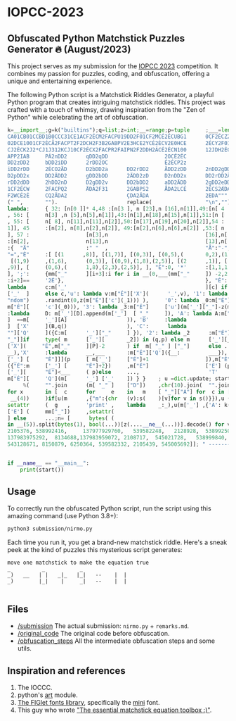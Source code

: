 # IOPCC-2023

## Obfuscated Python Matchstick Puzzles Generator :fire: (August/2023)
This project serves as my submission for the [IOPCC 2023](https://pyobfusc.com/) competition. 
It combines my passion for puzzles, coding, and obfuscation, offering a unique and entertaining experience.

The following Python script is a Matchstick Riddles Generator, a playful Python program that creates intriguing 
matchstick riddles. This project was crafted with a touch of whimsy, drawing inspiration from the "Zen of Python" while 
celebrating the art of obfuscation.

```python
k=__import__;g=k("builtins");q=list;z=int;__=range;p=tuple     ;___=len;mm={ "_" :"""2AT02;T;10
CA01CB01CCBD1B0CCC31CE1ACF2ÉCM2FACPU19DD2F01CF2MCÉ2ÉCUBG1      0CF2ÉCZ2FAEPÀ11DG2F01CF2ZCÉ2ÉCÀ1
02DCE1001CF2ÉCÃ2FACPT2F2DCH2F3B2GABPV2E3HCE2YCÉ2ÉCV2E0HCE      2ÉCY2F01CF2ÃCÉ2ÉCTBH2C31CI1ICI2D
CJ2ÈCK2J2*CJ1J312KCJ10CF2ÉCX2FACPR2FAIPN2F2DDH2ÂCÉ2ÉCN100      12JDH2ÉCÂ2F01CF2XCÉ2ÉCRBD102JCIA
APP2IAB     PÁ2nDD2      qDD2qDD                  2OCÉ2ÉC                               Á2eDD2r
DD2zDD2     bDD2iDD      2rDD2OC                  É2ÉCP2z                               DD2bDD2
iDD2rDD     2ÉCO2ÄD      D2bDD2a      DD2rDD2     ÄDD2zDD      2nDD2gDD2pDD2uDD2fDD     2gDD2vD
D2pDD2x     DD2ÄDD2      gDD2bDD      2ÄDD2zD     D2nDD2x      DD2rDD2ÄDD2gDD2uDD2r     DD2ÄDD2
rDD2dDD     2hDD2nD      D2gDD2v      DD2bDD2     aDD2ÄDD      2gDD2eDD2hDD2rDDBA10     2HDA100
1CF2ÉCW     2FACPQ2      ÄDA2F31      2GABPS2     ÅDA2LCÉ      2ÉCS2ÆDA2ÉCL2ÄDA2F2H     DA2F01C
F2WCÉ2É     CQ2ÄDA2                   ÇDA2ÄDA                  2EDA""".                 replace
(" ",       "").                      replace(                 "\n","")                  }; s= \
lambda:     { 32: [n[0 ]]* 4,48 :[n[3 ], n [23],n [16],n[1]],49:[n[ 4        ],n[10],n[12],n[4]]
, 56: [     n[3] ,n [5],n[5],n[1]],43:[n[1],n[18],n[15],n[1]],51:[n [        22],n[9],n[9],n[2]]
, 55: [     n[ 8], n[11],n[11],n[2]],50:[n[17],n[19],n[20],n[2]],54 :        [n[3],n[7],n[21],n[
1]], 45     :[n[2], n[8],n[2],n[2]], 49:[n[2],n[6],n[6],n[2]] ,53:[ n        [3],n[7],n[14],n[1]
], 57 :                  [n[3],n                               [16],n[       14],n[1     ] ], 61
:[n[2],                  n[13],n                               [13],n[       2]] };      m={"_"
:{  "Ä"                  :" "  ,                               "Å":"-",      "Æ":"+"     , "Ç" :
"=","È"     :[ [(1      ,8)], [(1,7)], [(0,3)], [(0,5),(       0,2),(1       ,9)], [      (1,9)],
 [(1,9)     ,(1,6),      (0,3)], [(0,9),(1,8),(2,5)], [(2      ,1)], [       (2,0),(     2,6),(2
,9)], [     (0,6),(      1,8),(2,3),(2,5)], ], "É":0, '*'      :[1,1,1       ,3,1,3,     3,1,3,4
], ';':     {mm["_"      ][i+3]:i for i in __(0,___(mm["_"     ]) -2,2       ) if mm     ["_"][i
:i+2]==     '2É'},                                             }, "É":                   { 'c' :
lambda      c:m['_'                                            ][c] if                   c in  m
['_'  ]     else c,'u': lambda v:m["É"]['X'](      '_',v), '1': lambda _1:m["É"]['u'     ](k("ra"
"ndom")     .randint(0,z(m["É"]['c'](_1))) ),     '0': lambda _0:m["É"]['u'](m['_'][     "_"]+z (
m["É"][     'c'](_0))), '3': lambda _3:m["É"]     ['u'](m['_']["_"]-z(m["É"]['c'] (     _3))), 'D'
:lambda     D: m['_'][D].append(m['_']  [ "_"     ]), 'A': lambda A:m["É"]['u'](z(m     ['_']["_"
]  ==m[     '_'][A]                   )), 'B'     :lambda                               B: m ["É"
]  ['X'     ](B,q()                   ), 'C':      lambda                               C : m["É"
""]['Q'     ]({C:m[      '_']["_"     ] }), '2': lambda _2      :m["É"]['u'](m['_'][_2][m['_'][""
"_"]]if     type( m      ['_'][       _2]) in (q,p) else m      ['_'][_2]), 'P': lambda P:m["É" ]
['X'](     "É",m["_"     ][P]-2       ) if  m[ "_" ] ["_"]      else ..., 'Q': lambda __:u(m['_'],
__),'X'     :lambda      __,___       :m["É"]['Q']({__:         ___}), 'E': lambda p:[m["É"][p[ m
['_'] [     "É"]]](p     [ m['_']     ["É"]+1                  ]),m["É"                 ][ 'Q'  ]
({"É":m     ['_'] [      "É"]+2})     ,m["É"]                  ['E'] (p                 )]   if m
['_'][      "É"]<___     ( p)else     ...,                      'T'   :                 lambda _:
m["É"][     'Q'](m[      '_'] ['_'    ]) } }    ; u =dict.update; start     =lambda     :'%s\n%s'\
     %(     "".join      (m[ "_" ]    ["D"])    ,chr(10).join(  "".join     (m[  "m"    ][x][i  ]
for x       in [  c      for     e    in   m    [ "_"]["A"] for  c in [     *str(e)]    ])for i in
 __(4))     )if[u(m      ,{"m":{chr   (v):s(    )[v]for v in s()}}),u (     mm,{'C':    g.print}),
setattr     (  g   ,     'print' ,    lambda    _:_),u(m['_'] ,{'A': k(     "this").    d}),m["É"]
['E'] (     mm["_"])     ,setattr(                                         g,'print'    ,mm['C'])
] else      ...;n= [      bytes( (                                          v>>i*8)     &255 for i
in __(5)).split(bytes(1), bool(...))[z(....__ne__(...))].decode() for v in  [  8224,    538976288,
2105376, 538992416,     137977929760,   539582248,   2128928,  538992508, 2121567 ,     2107743 ,
137983975292,  8134688,137983959072, 2108717,  545021728,   538999840,   545021820,     6250335 ,
543128671, 8150879, 6250364, 539582332, 2105439, 545005692]]; " -------> START HERE -^^         "


if __name__ == "__main__":
    print(start())
```

## Usage
To correctly run the obfuscated Python script, run the script using this amazing command (use Python 3.8+):

```bash
python3 submission/nirmo.py
```

Each time you run it, you get a brand-new matchstick riddle.
Here's a sneak peek at the kind of puzzles this mysterious script generates:

```
move one matchstick to make the equation true
_          _           _               
_)   __   | |   _|_   |_|   --    |  | 
_)        |_|    |     _|   --    |  | 
                                       
```

## Files
 - [/submission](/submission) The actual submission: `nirmo.py` + `remarks.md`.
 - [/original_code](/original_code) The original code before obfuscation.
 - [/obfuscation_steps](/obfuscation_steps) All the intermediate obfuscation steps and some utils.

## Inspiration and references
1. The IOCCC.
2. python's [art](https://pypi.org/project/art/) module.
3. [The FIGlet fonts library](http://www.jave.de/figlet/fonts.html), specifically the [mini](http://www.jave.de/figlet/fonts/details/mini.html) font.
4. This guy who wrote ["The essential matchstick equation toolbox :)"](https://narve.github.io/matchstick-puzzle-solver/).
